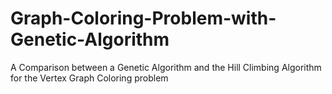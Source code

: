 # Graph-Coloring-Problem-with-Genetic-Algorithm
A Comparison between a Genetic Algorithm and the Hill Climbing Algorithm for the Vertex Graph Coloring problem
